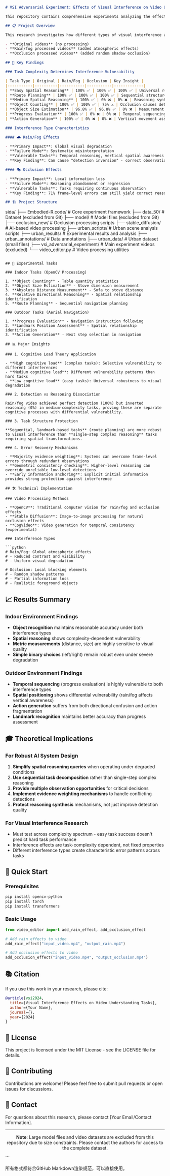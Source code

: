 ```markdown
# VSI Adversarial Experiment: Effects of Visual Interference on Video Understanding

This repository contains comprehensive experiments analyzing the effects of rain/fog and occlusion interference on various video understanding tasks, including object recognition, spatial reasoning, and navigation planning.

## 📋 Project Overview

This research investigates how different types of visual interference affect AI models' performance on video understanding tasks across indoor and outdoor environments. The study compares three visual conditions:

- **Original videos** (no processing)
- **Rain/fog processed videos** (added atmospheric effects)
- **Occlusion processed videos** (added random shadow occlusion)

## 🎯 Key Findings

### Task Complexity Determines Interference Vulnerability

| Task Type | Original | Rain/Fog | Occlusion | Key Insight |
|-----------|----------|-----------|-----------|-------------|
| **Easy Spatial Reasoning** | 100% ✅ | 100% ✅ | 100% ✅ | Universal robustness to interference |
| **Route Planning** | 100% ✅ | 100% ✅ | 100% ✅ | Sequential structure provides protection |
| **Medium Spatial Reasoning** | 100% ✅ | 0% ❌ | 0% ❌ | Reasoning synthesis failures occur |
| **Object Counting** | 100% ✅ | 100% ✅ | 75% ⚠️ | Occlusion causes detection failures |
| **Object Size Estimation** | 96.8% ✅ | 96.8% ✅ | 0% ❌ | Measurement requires higher visual clarity |
| **Progress Evaluation** | 100% ✅ | 0% ❌ | 0% ❌ | Temporal sequencing highly vulnerable |
| **Action Generation** | 100% ✅ | 0% ❌ | 0% ❌ | Vertical movement assessment fails |

### Interference Type Characteristics

#### 🌧️ Rain/Fog Effects

- **Primary Impact**: Global visual degradation
- **Failure Mode**: Systematic misinterpretation
- **Vulnerable Tasks**: Temporal reasoning, vertical spatial awareness
- **Key Finding**: Can cause "detection inversion" - correct observations lead to opposite conclusions

#### 🎭 Occlusion Effects

- **Primary Impact**: Local information loss
- **Failure Mode**: Reasoning abandonment or regression
- **Vulnerable Tasks**: Tasks requiring continuous observation
- **Key Finding**: 71% frame-level errors can still yield correct reasoning with proper evidence weighting

## 🏗️ Project Structure

```
sida/
├── Embodied-R.code/          # Core experiment framework
├── data_50/                  # Dataset (excluded from Git)
├── model/                    # Model files (excluded from Git)
├── occlusion_new/            # Occlusion processing scripts
├── stable_diffusion/         # AI-based video processing
├── urban_scripts/            # Urban scene analysis scripts
├── urban_results/            # Experimental results and analysis
├── urban_annotations/        # Data annotations
├── urban_data/               # Urban dataset (small files)
├── vsi_adversarial_experiment/ # Main experiment videos (excluded)
└── video_editor.py          # Video processing utilities
```

## 🔬 Experimental Tasks

### Indoor Tasks (OpenCV Processing)

1. **Object Counting** - Table quantity statistics
2. **Object Size Estimation** - Stove dimension measurement
3. **Absolute Distance Measurement** - Sofa to stove distance
4. **Relative Directional Reasoning** - Spatial relationship identification
5. **Route Planning** - Sequential navigation planning

### Outdoor Tasks (Aerial Navigation)

1. **Progress Evaluation** - Navigation instruction following
2. **Landmark Position Assessment** - Spatial relationship identification
3. **Action Generation** - Next step selection in navigation

## 📊 Major Insights

### 1. Cognitive Load Theory Application

- **High cognitive load** (complex tasks): Selective vulnerability to different interferences
- **Medium cognitive load**: Different vulnerability patterns than hard tasks
- **Low cognitive load** (easy tasks): Universal robustness to visual degradation

### 2. Detection vs Reasoning Dissociation

Rain/fog video achieved perfect detection (100%) but inverted reasoning (0%) in medium-complexity tasks, proving these are separate cognitive processes with differential vulnerability.

### 3. Task Structure Protection

**Sequential, landmark-based tasks** (route planning) are more robust to visual interference than **single-step complex reasoning** tasks requiring spatial transformations.

### 4. Error Recovery Mechanisms

- **Majority evidence weighting**: Systems can overcome frame-level errors through redundant observations
- **Geometric consistency checking**: Higher-level reasoning can override unreliable low-level detections
- **Early information anchoring**: Explicit initial information provides strong protection against interference

## 🛠️ Technical Implementation

### Video Processing Methods

- **OpenCV**: Traditional computer vision for rain/fog and occlusion effects
- **Stable Diffusion**: Image-to-image processing for natural occlusion effects
- **CogVideo**: Video generation for temporal consistency (experimental)

### Interference Types

```python
# Rain/Fog: Global atmospheric effects
# - Reduced contrast and visibility
# - Uniform visual degradation

# Occlusion: Local blocking elements
# - Random shadow patterns
# - Partial information loss
# - Realistic foreground objects
```

## 📈 Results Summary

### Indoor Environment Findings

- **Object recognition** maintains reasonable accuracy under both interference types
- **Spatial reasoning** shows complexity-dependent vulnerability
- **Metric measurements** (distance, size) are highly sensitive to visual quality
- **Simple binary choices** (left/right) remain robust even under severe degradation

### Outdoor Environment Findings

- **Temporal sequencing** (progress evaluation) is highly vulnerable to both interference types
- **Spatial positioning** shows differential vulnerability (rain/fog affects vertical awareness)
- **Action generation** suffers from both directional confusion and action fragmentation
- **Landmark recognition** maintains better accuracy than progress assessment

## 🎓 Theoretical Implications

### For Robust AI System Design

1. **Simplify spatial reasoning queries** when operating under degraded conditions
2. **Use sequential task decomposition** rather than single-step complex reasoning
3. **Provide multiple observation opportunities** for critical decisions
4. **Implement evidence weighting mechanisms** to handle conflicting detections
5. **Protect reasoning synthesis** mechanisms, not just improve detection quality

### For Visual Interference Research

- Must test across complexity spectrum - easy task success doesn't predict hard task performance
- Interference effects are task-complexity dependent, not fixed properties
- Different interference types create characteristic error patterns across tasks

## 🚀 Quick Start

### Prerequisites

```bash
pip install opencv-python
pip install torch
pip install transformers
```

### Basic Usage

```python
from video_editor import add_rain_effect, add_occlusion_effect

# Add rain effects to video
add_rain_effect("input_video.mp4", "output_rain.mp4")

# Add occlusion effects to video
add_occlusion_effect("input_video.mp4", "output_occlusion.mp4")
```

## 📚 Citation

If you use this work in your research, please cite:

```bibtex
@article{vsi2024,
  title={Visual Interference Effects on Video Understanding Tasks},
  author={Your Name},
  journal={},
  year={2024}
}
```

## 📄 License

This project is licensed under the MIT License - see the LICENSE file for details.

## 🤝 Contributing

Contributions are welcome! Please feel free to submit pull requests or open issues for discussions.

## 📧 Contact

For questions about this research, please contact [Your Email/Contact Information].

---

<div align="center">

**Note**: Large model files and video datasets are excluded from this repository due to size constraints. Please contact the authors for access to the complete dataset.

</div>
```


所有格式都符合GitHub Markdown渲染规范，可以直接使用。
